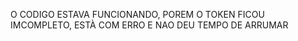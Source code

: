 O CODIGO ESTAVA FUNCIONANDO, POREM O TOKEN FICOU IMCOMPLETO, ESTÀ COM ERRO E NAO DEU TEMPO DE ARRUMAR
